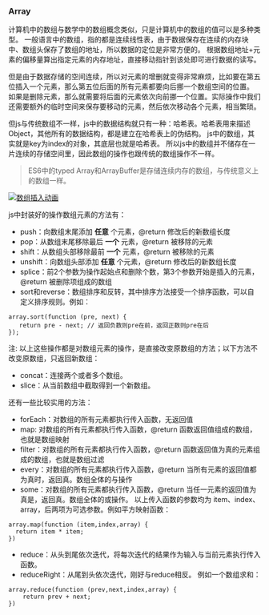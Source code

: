 ### Array

计算机中的数组与数学中的数组概念类似，只是计算机中的数组的值可以是多种类型。 一般语言中的数组，指的都是连续线性表，由于数据保存在连续的内存块中、数组头保存了数组的地址，所以数据的定位是非常方便的。 根据数组地址+元素的偏移量算出指定元素的内存地址，直接移动指针到该处即可进行数据的读写。

但是由于数据存储的空间连续，所以对元素的增删就变得非常麻烦，比如要在第五位插入一个元素，那么第五位后面的所有元素都要向后挪一个数组空间的位置。 如果是删除元素，那么就需要将后面的元素依次向前挪一个位置。实际操作中我们还需要额外的临时空间来保存要移动的元素，然后依次移动各个元素，相当繁琐。

但js与传统数组不一样，js中的数据结构就只有一种：哈希表。哈希表用来描述Object，其他所有的数据结构，都是建立在哈希表上的伪结构。 js中的数组，其实就是key为index的对象，其底层也就是哈希表。 所以js中的数组并不储存在一片连续的存储空间里，因此数组的操作也跟传统的数组操作不一样。

> ES6中的typed Array和ArrayBuffer是存储连续内存的数组，与传统意义上的数组一样。

[![](https://github.com/qieguo2016/algorithm/raw/master/resource/Array001.png "数组插入动画")](https://github.com/qieguo2016/algorithm/blob/master/resource/Array001.png)

js中封装好的操作数组元素的方法有：

* push：向数组末尾添加
  **任意**
  个元素，@return 修改后的新数组长度
* pop：从数组末尾移除最后
  **一个**
  元素，@return 被移除的元素
* shift：从数组头部移除最前
  **一个**
  元素，@return 被移除的元素
* unshift：向数组头部添加
  **任意**
  个元素，@return 修改后的新数组长度
* splice：前2个参数为操作起始点和删除个数，第3个参数开始是插入的元素，@return 被删除项组成的数组
* sort和reverse：数组排序和反转，其中排序方法接受一个排序函数，可以自定义排序规则。例如：

```
array.sort(function (pre, next) {
   return pre - next; // 返回负数则pre在前，返回正数则pre在后 
});
```

注: 以上这些操作都是对数组元素的操作，是直接改变原数组的方法；以下方法不改变原数组，只返回新数组：

* concat：连接两个或者多个数组。
* slice：从当前数组中截取得到一个新数组。

还有一些比较实用的方法：

* forEach：对数组的所有元素都执行传入函数，无返回值
* map: 对数组的所有元素都执行传入函数，@return 函数返回值组成的数组，也就是数组映射
* filter：对数组的所有元素都执行传入函数，@return 函数返回值为真的元素组成的数组，也就是数组过滤
* every：对数组的所有元素都执行传入函数，@return 当所有元素的返回值都为真时，返回真。数组全体的与操作
* some：对数组的所有元素都执行传入函数，@return 当任一元素的返回值为真是，返回真。数组全体的或操作。 以上传入函数的参数均为 item、index、array，后两项为可选参数。例如平方映射函数：

```
array.map(function (item,index,array) {
  return item * item;
})
```

* reduce：从头到尾依次迭代，将每次迭代的结果作为输入与当前元素执行传入函数。
* reduceRight：从尾到头依次迭代，刚好与reduce相反。 例如一个数组求和：

```
array.reduce(function (prev,next,index,array) {
    return prev + next;
})
```



